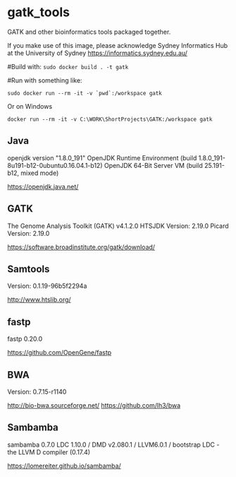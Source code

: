 # gatk_tools
GATK and other bioinformatics tools packaged together.

If you make use of this image, please acknowledge 
Sydney Informatics Hub at the University of Sydney https://informatics.sydney.edu.au/

#Build with:
```sudo docker build . -t gatk```

#Run with something like:

```sudo docker run --rm -it -v `pwd`:/workspace gatk```

Or on Windows

```docker run --rm -it -v C:\WORK\ShortProjects\GATK:/workspace gatk ```


## Java 
openjdk version "1.8.0_191"
OpenJDK Runtime Environment (build 1.8.0_191-8u191-b12-0ubuntu0.16.04.1-b12)
OpenJDK 64-Bit Server VM (build 25.191-b12, mixed mode)  

https://openjdk.java.net/

## GATK
The Genome Analysis Toolkit (GATK) v4.1.2.0
HTSJDK Version: 2.19.0 
Picard Version: 2.19.0

https://software.broadinstitute.org/gatk/download/

## Samtools
Version: 0.1.19-96b5f2294a

http://www.htslib.org/

## fastp
fastp 0.20.0 

https://github.com/OpenGene/fastp

## BWA
Version: 0.7.15-r1140 

http://bio-bwa.sourceforge.net/
https://github.com/lh3/bwa

## Sambamba
sambamba 0.7.0 
LDC 1.10.0 / DMD v2.080.1 / LLVM6.0.1 / bootstrap LDC - the LLVM D compiler (0.17.4)

https://lomereiter.github.io/sambamba/
